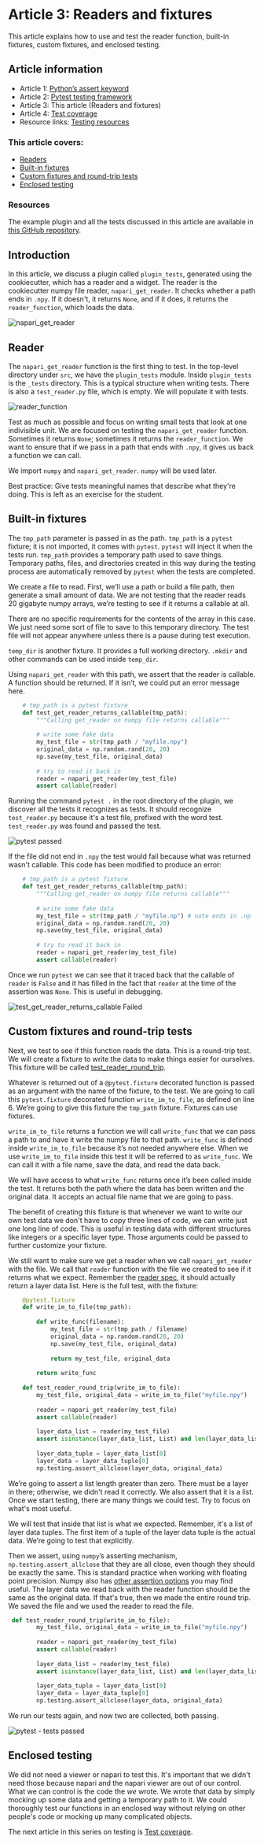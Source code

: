 # Article 3: Readers and fixtures  

This article explains how to use and test the reader function, built-in fixtures, custom fixtures, and enclosed testing. 

## Article information  
  
* Article 1: [Python’s assert keyword](./article-1-pythons-assert-keyword.md) 
* Article 2: [Pytest testing framework](./article-2-pytest-testing-frameworks)  
* Article 3: This article (Readers and fixtures)  
* Article 4: [Test coverage](./article-4-test-coverage)  
* Resource links: [Testing resources](./testing-resources.md)  

### This article covers:   
* [Readers](#reader)  
* [Built-in fixtures](#built-in-fixtures)  
* [Custom fixtures and round-trip tests](#custom-fixtures-and-round-trip-tests)  
* [Enclosed testing](#enclosed-testing)  
  
### Resources  
The example plugin and all the tests discussed in this article are available in [this GitHub repository](https://github.com/DragaDoncila/plugin-tests).  
  
## Introduction  
In this article, we discuss a plugin called `plugin_tests`, generated using the cookiecutter, which has a reader and a widget. The reader is the cookiecutter numpy file reader, `napari_get_reader`. It checks whether a path ends in `.npy`. If it doesn't, it returns `None`, and if it does, it returns the `reader_function`, which loads the data. 

![napari_get_reader](../../images/napari_plugins_1st_napari_get_reader.png)
  
## Reader
The `napari_get_reader` function is the first thing to test. In the top-level directory under `src`, we have the `plugin_tests` module. Inside `plugin_tests` is the `_tests` directory. This is a typical structure when writing tests. There is also a `test_reader.py` file, which is empty. We will populate it with tests.  

![reader_function](../../images/napari_plugins_2nd_reader_function.png)
  
Test as much as possible and focus on writing small tests that look at one indivisible unit. We are focused on testing the `napari_get_reader` function. Sometimes it returns `None`; sometimes it returns the `reader_function`. We want to ensure that if we pass in a path that ends with `.npy`, it gives us back a function we can call.  
  
We import `numpy` and `napari_get_reader`. `numpy` will be used later.  
  
Best practice: Give tests meaningful names that describe what they're doing. This is left as an exercise for the student.   
  
## Built-in fixtures  
The `tmp_path` parameter is passed in as the path. `tmp_path` is a `pytest` fixture; it is not imported, it comes with `pytest`. `pytest` will inject it when the tests run. `tmp_path` provides a temporary path used to save things. Temporary paths, files, and directories created in this way during the testing process are automatically removed by `pytest` when the tests are completed. 
  
We create a file to read. First, we’ll use a path or build a file path, then generate a small amount of data. We are not testing that the reader reads 20 gigabyte numpy arrays, we’re testing to see if it returns a callable at all.  
  
There are no specific requirements for the contents of the array in this case. We just need some sort of file to save to this temporary directory. The test file will not appear anywhere unless there is a pause during test execution.   
  
`temp_dir` is another fixture. It provides a full working directory. `.mkdir` and other commands can be used inside `temp_dir`.

Using `napari_get_reader` with this path, we assert that the reader is callable. A function should be returned. If it isn’t, we could put an error message here.  

```python
    # tmp_path is a pytest fixture  
    def test_get_reader_returns_callable(tmp_path):  
        """Calling get_reader on numpy file returns callable"""  
   
        # write some fake data  
        my_test_file = str(tmp_path / "myfile.npy")  
        original_data = np.random.rand(20, 20)  
        np.save(my_test_file, original_data)  
 
        # try to read it back in  
        reader = napari_get_reader(my_test_file)  
        assert callable(reader)
```
 
Running the command `pytest .` in the root directory of the plugin, we discover all the tests it recognizes as tests. It should recognize `test_reader.py` because it's a test file, prefixed with the word test. `test_reader.py` was found and passed the test. 

![pytest passed](../../images/napari_plugins_3rd_pytest_passed.png)
  
If the file did not end in `.npy` the test would fail because what was returned wasn't callable. This code has been modified to produce an error:  
```python    
    # tmp_path is a pytest fixture  
    def test_get_reader_returns_callable(tmp_path):  
        """Calling get_reader on numpy file returns callable"""  
 
        # write some fake data
        my_test_file = str(tmp_path / "myfile.np") # note ends in .np  
        original_data = np.random.rand(20, 20)  
        np.save(my_test_file, original_data)  
 
        # try to read it back in  
        reader = napari_get_reader(my_test_file)  
        assert callable(reader)  
```
Once we run `pytest` we can see that it traced back that the callable of `reader` is `False` and it has filled in the fact that `reader` at the time of the assertion was `None`. This is useful in debugging. 

![test_get_reader_returns_callable Failed](../../images/napari_plugins_4th_test_get_reader_returns_callable-failed.png)

## Custom fixtures and round-trip tests
Next, we test to see if this function reads the data. This is a round-trip test. We will create a fixture to write the data to make things easier for ourselves. This fixture will be called [test_reader_round_trip](https://github.com/DragaDoncila/plugin-tests/blob/effb32d6e3b191ad83e69813b26ae8695210f5ad/src/plugin_tests/_tests/test_reader.py#L39).   
  
Whatever is returned out of a `@pytest.fixture` decorated function is passed as an argument with the name of the fixture, to the test. We are going to call this `pytest.fixture` decorated function `write_im_to_file`, as defined on line 6. We’re going to give this fixture the `tmp_path` fixture. Fixtures can use fixtures. 

`write_im_to_file` returns a function we will call `write_func` that we can pass a path to and have it write the numpy file to that path. `write_func` is defined inside `write_im_to_file` because it’s not needed anywhere else. When we use `write_im_to_file` inside this test it will be referred to as `write_func`. We can call it with a file name, save the data, and read the data back.   
  
We will have access to what `write_func` returns once it’s been called inside the test. It returns both the path where the data has been written and the original data. It accepts an actual file name that we are going to pass.   
  
The benefit of creating this fixture is that whenever we want to write our own test data we don't have to copy three lines of code, we can write just one long line of code. This is useful in testing data with different structures like integers or a specific layer type. Those arguments could be passed to further customize your fixture.  
  
We still want to make sure we get a reader when we call `napari_get_reader` with the file. We call that `reader` function with the file we created to see if it returns what we expect. Remember the [reader spec](https://napari.org/stable/plugins/contributions.html#contributions-readers), it should actually return a layer data list. Here is the full test, with the fixture:  
```python   
    @pytest.fixture  
    def write_im_to_file(tmp_path):  
 
        def write_func(filename):  
            my_test_file = str(tmp_path / filename)  
            original_data = np.random.rand(20, 20)  
            np.save(my_test_file, original_data)  
       
            return my_test_file, original_data  
 
        return write_func  
   
    def test_reader_round_trip(write_im_to_file):  
        my_test_file, original_data = write_im_to_file("myfile.npy")  
     
        reader = napari_get_reader(my_test_file)  
        assert callable(reader)  
     
        layer_data_list = reader(my_test_file)  
        assert isinstance(layer_data_list, List) and len(layer_data_list) > 0  
     
        layer_data_tuple = layer_data_list[0]  
        layer_data = layer_data_tuple[0]  
        np.testing.assert_allclose(layer_data, original_data)  
``` 
We’re going to assert a list length greater than zero. There must be a layer in there; otherwise, we didn't read it correctly. We also assert that it is a list. Once we start testing, there are many things we could test. Try to focus on what's most useful.  
  
We will test that inside that list is what we expected. Remember, it's a list of layer data tuples. The first item of a tuple of the layer data tuple is the actual data. We’re going to test that explicitly.  
  
Then we assert, using `numpy`’s asserting mechanism, `np.testing.assert_allclose` that they are all close, even though they should be exactly the same. This is standard practice when working with floating point precision. Numpy also has [other assertion options](https://numpy.org/doc/stable/reference/routines.testing.html) you may find useful. The layer data we read back with the reader function should be the same as the original data. If that's true, then we made the entire round trip. We saved the file and we used the reader to read the file.  
```python
 def test_reader_round_trip(write_im_to_file):  
        my_test_file, original_data = write_im_to_file("myfile.npy")  
     
        reader = napari_get_reader(my_test_file)  
        assert callable(reader)  
     
        layer_data_list = reader(my_test_file)  
        assert isinstance(layer_data_list, List) and len(layer_data_list) > 0  
     
        layer_data_tuple = layer_data_list[0]  
        layer_data = layer_data_tuple[0]  
        np.testing.assert_allclose(layer_data, original_data)  
```    
We run our tests again, and now two are collected, both passing.  

![pytest - tests passed](../../images/napari_plugins_5th_tests_passed.png)

  
## Enclosed testing  
We did not need a viewer or napari to test this. It's important that we didn't need those because napari and the napari viewer are out of our control. What we can control is the code the _we_ wrote. We wrote that data by simply mocking up some data and getting a temporary path to it. We could thoroughly test our functions in an enclosed way without relying on other people's code or mocking up many complicated objects.  
  
The next article in this series on testing is [Test coverage](./Article-4-test-coverage).  
